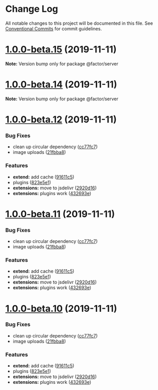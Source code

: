 # Change Log

All notable changes to this project will be documented in this file.
See [Conventional Commits](https://conventionalcommits.org) for commit guidelines.

# [1.0.0-beta.15](https://github.com/fiction-com/factor/compare/v1.0.0-beta.14...v1.0.0-beta.15) (2019-11-11)

**Note:** Version bump only for package @factor/server





# [1.0.0-beta.14](https://github.com/fiction-com/factor/compare/v1.0.0-beta.13...v1.0.0-beta.14) (2019-11-11)

**Note:** Version bump only for package @factor/server





# [1.0.0-beta.12](https://github.com/fiction-com/factor/compare/v1.0.0-beta.9...v1.0.0-beta.12) (2019-11-11)


### Bug Fixes

* clean up circular dependency ([cc77fc7](https://github.com/fiction-com/factor/commit/cc77fc7fe87a52ba1a9cd5303cbb0c9015a0ae52))
* image uploads ([21fbba8](https://github.com/fiction-com/factor/commit/21fbba8115bed8bc74cfa134bae110363b90cdce))


### Features

* **extend:** add cache ([91611c5](https://github.com/fiction-com/factor/commit/91611c5c10576f6ec7381406b4468483c565610d))
* plugins ([823e5e1](https://github.com/fiction-com/factor/commit/823e5e1a86dcbae0fce99f55260e54c0abff9d95))
* **extensions:** move to jsdelivr ([2920d16](https://github.com/fiction-com/factor/commit/2920d163c777dd95e342f46505b771001e24d41d))
* **extensions:** plugins work ([432693e](https://github.com/fiction-com/factor/commit/432693ed993e6a55a24c672186b4988cc120aaf0))





# [1.0.0-beta.11](https://github.com/fiction-com/factor/compare/v1.0.0-beta.9...v1.0.0-beta.11) (2019-11-11)


### Bug Fixes

* clean up circular dependency ([cc77fc7](https://github.com/fiction-com/factor/commit/cc77fc7fe87a52ba1a9cd5303cbb0c9015a0ae52))
* image uploads ([21fbba8](https://github.com/fiction-com/factor/commit/21fbba8115bed8bc74cfa134bae110363b90cdce))


### Features

* **extend:** add cache ([91611c5](https://github.com/fiction-com/factor/commit/91611c5c10576f6ec7381406b4468483c565610d))
* plugins ([823e5e1](https://github.com/fiction-com/factor/commit/823e5e1a86dcbae0fce99f55260e54c0abff9d95))
* **extensions:** move to jsdelivr ([2920d16](https://github.com/fiction-com/factor/commit/2920d163c777dd95e342f46505b771001e24d41d))
* **extensions:** plugins work ([432693e](https://github.com/fiction-com/factor/commit/432693ed993e6a55a24c672186b4988cc120aaf0))





# [1.0.0-beta.10](https://github.com/fiction-com/factor/compare/v1.0.0-beta.9...v1.0.0-beta.10) (2019-11-11)


### Bug Fixes

* clean up circular dependency ([cc77fc7](https://github.com/fiction-com/factor/commit/cc77fc7fe87a52ba1a9cd5303cbb0c9015a0ae52))
* image uploads ([21fbba8](https://github.com/fiction-com/factor/commit/21fbba8115bed8bc74cfa134bae110363b90cdce))


### Features

* **extend:** add cache ([91611c5](https://github.com/fiction-com/factor/commit/91611c5c10576f6ec7381406b4468483c565610d))
* plugins ([823e5e1](https://github.com/fiction-com/factor/commit/823e5e1a86dcbae0fce99f55260e54c0abff9d95))
* **extensions:** move to jsdelivr ([2920d16](https://github.com/fiction-com/factor/commit/2920d163c777dd95e342f46505b771001e24d41d))
* **extensions:** plugins work ([432693e](https://github.com/fiction-com/factor/commit/432693ed993e6a55a24c672186b4988cc120aaf0))
